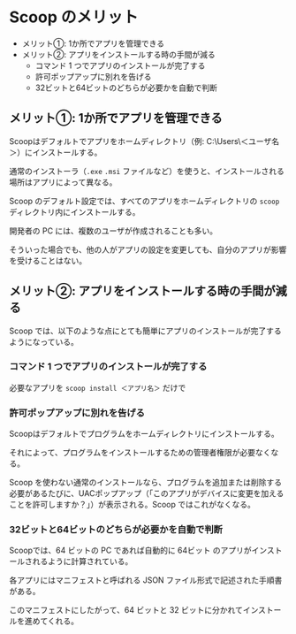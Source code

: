 # Scoop のメリット
- メリット①: 1か所でアプリを管理できる
- メリット②: アプリをインストールする時の手間が減る
  - コマンド 1 つでアプリのインストールが完了する
  - 許可ポップアップに別れを告げる
  - 32ビットと64ビットのどちらが必要かを自動で判断

## メリット①: 1か所でアプリを管理できる 
Scoopはデフォルトでアプリをホームディレクトリ（例: C:\Users\＜ユーザ名＞）にインストールする。

通常のインストーラ（`.exe` `.msi` ファイルなど）を使うと、インストールされる場所はアプリによって異なる。

Scoop のデフォルト設定では、すべてのアプリをホームディレクトリの `scoop` ディレクトリ内にインストールする。

開発者の PC には、複数のユーザが作成されることも多い。

そういった場合でも、他の人がアプリの設定を変更しても、自分のアプリが影響を受けることはない。

## メリット②: アプリをインストールする時の手間が減る
Scoop では、以下のような点にとても簡単にアプリのインストールが完了するようになっている。

### コマンド 1 つでアプリのインストールが完了する
必要なアプリを `scoop install ＜アプリ名＞` だけで 

### 許可ポップアップに別れを告げる
Scoopはデフォルトでプログラムをホームディレクトリにインストールする。

それによって、プログラムをインストールするための管理者権限が必要なくなる。

Scoop を使わない通常のインストールなら、プログラムを追加または削除する必要があるたびに、UACポップアップ（「このアプリがデバイスに変更を加えることを許可しますか？」）が表示される。Scoop ではこれがなくなる。

### 32ビットと64ビットのどちらが必要かを自動で判断
Scoopでは、64 ビットの PC であれば自動的に 64ビット のアプリがインストールされるように計算されている。

各アプリにはマニフェストと呼ばれる JSON ファイル形式で記述された手順書がある。

このマニフェストにしたがって、64 ビットと 32 ビットに分かれてインストールを進めてくれる。